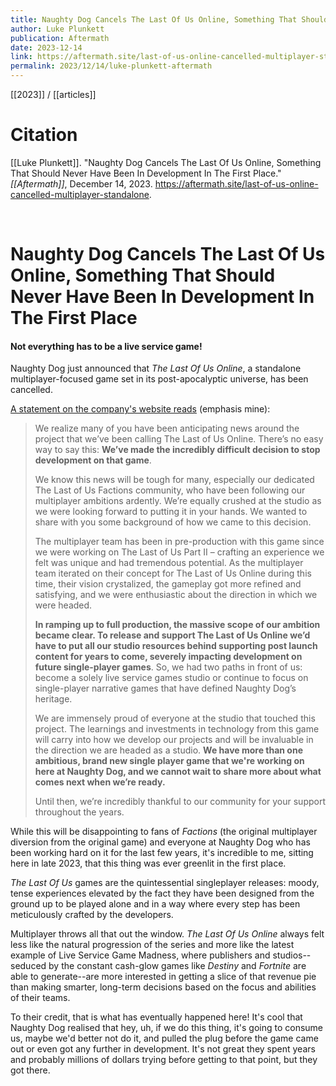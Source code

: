 ```yaml
---
title: Naughty Dog Cancels The Last Of Us Online, Something That Should Never Have Been In Development In The First Place
author: Luke Plunkett
publication: Aftermath
date: 2023-12-14
link: https://aftermath.site/last-of-us-online-cancelled-multiplayer-standalone
permalink: 2023/12/14/luke-plunkett-aftermath
---
```


[[2023]] / [[articles]]

# Citation

[[Luke Plunkett]]. "Naughty Dog Cancels The Last Of Us Online, Something That Should Never Have Been In Development In The First Place." *[[Aftermath]]*, December 14, 2023. <https://aftermath.site/last-of-us-online-cancelled-multiplayer-standalone>.

<br>

# Naughty Dog Cancels The Last Of Us Online, Something That Should Never Have Been In Development In The First Place

#### Not everything has to be a live service game!

Naughty Dog just announced that _The Last Of Us Online_, a standalone multiplayer-focused game set in its post-apocalyptic universe, has been cancelled.

[A statement on the company's website reads](https://www.naughtydog.com/blog/an_update_on_the_last_of_us_online) (emphasis mine):

> We realize many of you have been anticipating news around the project that we’ve been calling The Last of Us Online. There’s no easy way to say this: **We’ve made the incredibly difficult decision to stop development on that game**.
> 
> We know this news will be tough for many, especially our dedicated The Last of Us Factions community, who have been following our multiplayer ambitions ardently. We’re equally crushed at the studio as we were looking forward to putting it in your hands. We wanted to share with you some background of how we came to this decision.
> 
> The multiplayer team has been in pre-production with this game since we were working on The Last of Us Part II – crafting an experience we felt was unique and had tremendous potential. As the multiplayer team iterated on their concept for The Last of Us Online during this time, their vision crystalized, the gameplay got more refined and satisfying, and we were enthusiastic about the direction in which we were headed.
> 
> **In ramping up to full production, the massive scope of our ambition became clear. To release and support The Last of Us Online we’d have to put all our studio resources behind supporting post launch content for years to come, severely impacting development on future single-player games**. So, we had two paths in front of us: become a solely live service games studio or continue to focus on single-player narrative games that have defined Naughty Dog’s heritage.
> 
> We are immensely proud of everyone at the studio that touched this project. The learnings and investments in technology from this game will carry into how we develop our projects and will be invaluable in the direction we are headed as a studio. **We have more than one ambitious, brand new single player game that we're working on here at Naughty Dog, and we cannot wait to share more about what comes next when we’re ready.**
> 
> Until then, we’re incredibly thankful to our community for your support throughout the years.

While this will be disappointing to fans of _Factions_ (the original multiplayer diversion from the original game) and everyone at Naughty Dog who has been working hard on it for the last few years, it's incredible to me, sitting here in late 2023, that this thing was ever greenlit in the first place.

_The Last Of Us_ games are the quintessential singleplayer releases: moody, tense experiences elevated by the fact they have been designed from the ground up to be played alone and in a way where every step has been meticulously crafted by the developers.

Multiplayer throws all that out the window. _The Last Of Us Online_ always felt less like the natural progression of the series and more like the latest example of Live Service Game Madness, where publishers and studios--seduced by the constant cash-glow games like _Destiny_ and _Fortnite_ are able to generate--are more interested in getting a slice of that revenue pie than making smarter, long-term decisions based on the focus and abilities of their teams.

To their credit, that is what has eventually happened here! It's cool that Naughty Dog realised that hey, uh, if we do this thing, it's going to consume us, maybe we'd better not do it, and pulled the plug before the game came out or even got any further in development. It's not great they spent years and probably millions of dollars trying before getting to that point, but they got there.
